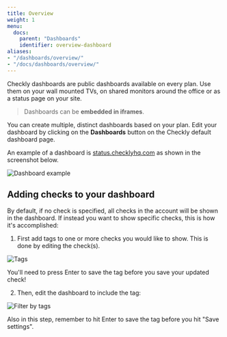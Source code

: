 ```yaml
---
title: Overview
weight: 1
menu:
  docs:
    parent: "Dashboards"
    identifier: overview-dashboard
aliases:
- "/dashboards/overview/"
- "/docs/dashboards/overview/"
---
```


Checkly dashboards are public dashboards available on every plan. Use them on your wall mounted TVs, on
shared monitors around the office or as a status page on your site.

> Dashboards can be **embedded in iframes**.

You can create multiple, distinct dashboards based on your plan. Edit your dashboard by clicking on
the **Dashboards** button on the Checkly default dashboard page.

An example of a dashboard is [status.checklyhq.com](https://status.checklyhq.com) as shown in the screenshot below.

![Dashboard example](/images/docs/dashboards/dashboard_example.png)

## Adding checks to your dashboard

By default, if no check is specified, all checks in the account will be shown in the dashboard. If instead you want to show specific checks, this is how it's accomplished:

1. First add tags to one or more checks you would like to show. This is done by editing the check(s). 

![Tags](/images/docs/dashboards/tags.png)

You'll need to press Enter to save the tag before you save your updated check!

2. Then, edit the dashboard to include the tag:

![Filter by tags](/images/docs/dashboards/filter_by_tag.png)

Also in this step, remember to hit Enter to save the tag before you hit "Save settings".
